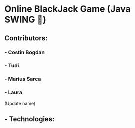 # Online BlackJack Game (Java SWING 🍵)
## Contributors:
### - Costin Bogdan
### - Tudi
### - Marius Sarca
### - Laura
(Update name)

## - Technologies:
### 